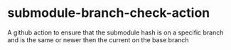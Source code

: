 # submodule-branch-check-action
A github action to ensure that the submodule hash is on a specific branch and is the same or newer then the current on the base branch
